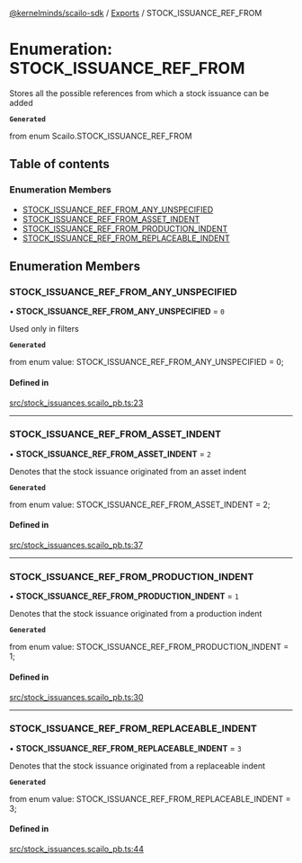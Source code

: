 [@kernelminds/scailo-sdk](../README.md) / [Exports](../modules.md) / STOCK\_ISSUANCE\_REF\_FROM

# Enumeration: STOCK\_ISSUANCE\_REF\_FROM

Stores all the possible references from which a stock issuance can be added

**`Generated`**

from enum Scailo.STOCK_ISSUANCE_REF_FROM

## Table of contents

### Enumeration Members

- [STOCK\_ISSUANCE\_REF\_FROM\_ANY\_UNSPECIFIED](STOCK_ISSUANCE_REF_FROM.md#stock_issuance_ref_from_any_unspecified)
- [STOCK\_ISSUANCE\_REF\_FROM\_ASSET\_INDENT](STOCK_ISSUANCE_REF_FROM.md#stock_issuance_ref_from_asset_indent)
- [STOCK\_ISSUANCE\_REF\_FROM\_PRODUCTION\_INDENT](STOCK_ISSUANCE_REF_FROM.md#stock_issuance_ref_from_production_indent)
- [STOCK\_ISSUANCE\_REF\_FROM\_REPLACEABLE\_INDENT](STOCK_ISSUANCE_REF_FROM.md#stock_issuance_ref_from_replaceable_indent)

## Enumeration Members

### STOCK\_ISSUANCE\_REF\_FROM\_ANY\_UNSPECIFIED

• **STOCK\_ISSUANCE\_REF\_FROM\_ANY\_UNSPECIFIED** = ``0``

Used only in filters

**`Generated`**

from enum value: STOCK_ISSUANCE_REF_FROM_ANY_UNSPECIFIED = 0;

#### Defined in

[src/stock_issuances.scailo_pb.ts:23](https://github.com/scailo/ts-sdk/blob/c10a36b57201dfa5903d4b53efa1e62aa6208936/src/stock_issuances.scailo_pb.ts#L23)

___

### STOCK\_ISSUANCE\_REF\_FROM\_ASSET\_INDENT

• **STOCK\_ISSUANCE\_REF\_FROM\_ASSET\_INDENT** = ``2``

Denotes that the stock issuance originated from an asset indent

**`Generated`**

from enum value: STOCK_ISSUANCE_REF_FROM_ASSET_INDENT = 2;

#### Defined in

[src/stock_issuances.scailo_pb.ts:37](https://github.com/scailo/ts-sdk/blob/c10a36b57201dfa5903d4b53efa1e62aa6208936/src/stock_issuances.scailo_pb.ts#L37)

___

### STOCK\_ISSUANCE\_REF\_FROM\_PRODUCTION\_INDENT

• **STOCK\_ISSUANCE\_REF\_FROM\_PRODUCTION\_INDENT** = ``1``

Denotes that the stock issuance originated from a production indent

**`Generated`**

from enum value: STOCK_ISSUANCE_REF_FROM_PRODUCTION_INDENT = 1;

#### Defined in

[src/stock_issuances.scailo_pb.ts:30](https://github.com/scailo/ts-sdk/blob/c10a36b57201dfa5903d4b53efa1e62aa6208936/src/stock_issuances.scailo_pb.ts#L30)

___

### STOCK\_ISSUANCE\_REF\_FROM\_REPLACEABLE\_INDENT

• **STOCK\_ISSUANCE\_REF\_FROM\_REPLACEABLE\_INDENT** = ``3``

Denotes that the stock issuance originated from a replaceable indent

**`Generated`**

from enum value: STOCK_ISSUANCE_REF_FROM_REPLACEABLE_INDENT = 3;

#### Defined in

[src/stock_issuances.scailo_pb.ts:44](https://github.com/scailo/ts-sdk/blob/c10a36b57201dfa5903d4b53efa1e62aa6208936/src/stock_issuances.scailo_pb.ts#L44)
